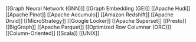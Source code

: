 [[Graph Neural Network (GNN)]]
[[Graph Embedding (GE)]]
[[Apache Hudi]]
[[Apache Pinot]]
[[Apache Accumulo]]
[[Amazon Redshift]]
[[Apache Druid]]
[[MicroStrategy]]
[[Google Looker]]
[[Apache Superset]]
[[Presto]]
[[BigGraph]]
[[Apache Parquet]]
[[Optimized Row Columnar (ORC)]]
[[Column-Oriented]]
[[Scala]]
[[UNIX]]
